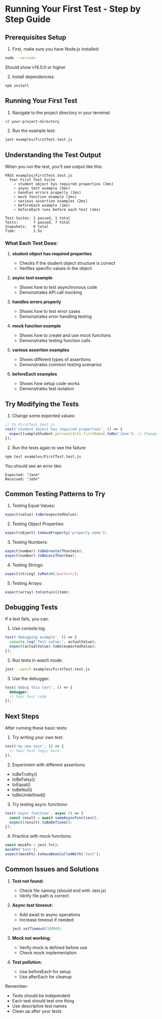 # Running Your First Test - Step by Step Guide

## Prerequisites Setup

1. First, make sure you have Node.js installed:
```bash
node --version
```
Should show v14.0.0 or higher

2. Install dependencies:
```bash
npm install
```

## Running Your First Test

1. Navigate to the project directory in your terminal:
```bash
cd your-project-directory
```

2. Run the example test:
```bash
jest examples/FirstTest.test.js
```

## Understanding the Test Output

When you run the test, you'll see output like this:
```
PASS examples/FirstTest.test.js
  Your First Test Suite
    ✓ student object has required properties (3ms)
    ✓ async test example (5ms)
    ✓ handles errors properly (1ms)
    ✓ mock function example (1ms)
    ✓ various assertion examples (2ms)
    ✓ beforeEach example (1ms)
    ✓ beforeEach runs before each test (1ms)

Test Suites: 1 passed, 1 total
Tests:       7 passed, 7 total
Snapshots:   0 total
Time:        1.5s
```

### What Each Test Does:

1. **student object has required properties**
   - Checks if the student object structure is correct
   - Verifies specific values in the object

2. **async test example**
   - Shows how to test asynchronous code
   - Demonstrates API call mocking

3. **handles errors properly**
   - Shows how to test error cases
   - Demonstrates error handling testing

4. **mock function example**
   - Shows how to create and use mock functions
   - Demonstrates testing function calls

5. **various assertion examples**
   - Shows different types of assertions
   - Demonstrates common testing scenarios

6. **beforeEach examples**
   - Shows how setup code works
   - Demonstrates test isolation

## Try Modifying the Tests

1. Change some expected values:
```javascript
// In FirstTest.test.js
test('student object has required properties', () => {
  expect(sampleStudent.personalInfo.firstName).toBe('Jane'); // Change from 'John'
});
```

2. Run the tests again to see the failure:
```bash
npm test examples/FirstTest.test.js
```

You should see an error like:
```
Expected: "Jane"
Received: "John"
```

## Common Testing Patterns to Try

1. Testing Equal Values:
```javascript
expect(value).toBe(expectedValue);
```

2. Testing Object Properties:
```javascript
expect(object).toHaveProperty('property.name');
```

3. Testing Numbers:
```javascript
expect(number).toBeGreaterThan(min);
expect(number).toBeLessThan(max);
```

4. Testing Strings:
```javascript
expect(string).toMatch(/pattern/);
```

5. Testing Arrays:
```javascript
expect(array).toContain(item);
```

## Debugging Tests

If a test fails, you can:

1. Use console.log:
```javascript
test('debugging example', () => {
  console.log('Test value:', actualValue);
  expect(actualValue).toBe(expectedValue);
});
```

2. Run tests in watch mode:
```bash
jest --watch examples/FirstTest.test.js
```

3. Use the debugger:
```javascript
test('debug this test', () => {
  debugger;
  // Your test code
});
```

## Next Steps

After running these basic tests:

1. Try writing your own test:
```javascript
test('my new test', () => {
  // Your test logic here
});
```

2. Experiment with different assertions:
- toBeTruthy()
- toBeFalsy()
- toEqual()
- toBeNull()
- toBeUndefined()

3. Try testing async functions:
```javascript
test('async function', async () => {
  const result = await someAsyncFunction();
  expect(result).toBeDefined();
});
```

4. Practice with mock functions:
```javascript
const mockFn = jest.fn();
mockFn('test');
expect(mockFn).toHaveBeenCalledWith('test');
```

## Common Issues and Solutions

1. **Test not found:**
   - Check file naming (should end with .test.js)
   - Verify file path is correct

2. **Async test timeout:**
   - Add await to async operations
   - Increase timeout if needed:
   ```javascript
   jest.setTimeout(10000);
   ```

3. **Mock not working:**
   - Verify mock is defined before use
   - Check mock implementation

4. **Test pollution:**
   - Use beforeEach for setup
   - Use afterEach for cleanup

Remember:
- Tests should be independent
- Each test should test one thing
- Use descriptive test names
- Clean up after your tests
